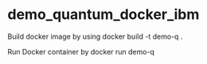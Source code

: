 # demo_quantum_docker_ibm

Build docker image by using docker build -t demo-q .   

Run Docker container by docker run demo-q
